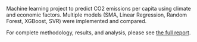 Machine learning project to predict CO2 emissions per capita using climate and economic factors. 
Multiple models (SMA, Linear Regression, Random Forest, XGBoost, SVR) were implemented and compared.

For complete methodology, results, and analysis, please see [the full report](Report.pdf).
